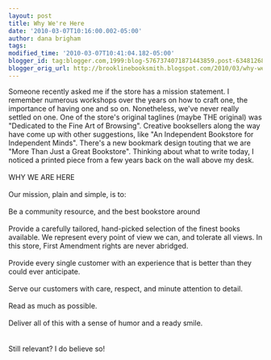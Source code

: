 ```yaml
---
layout: post
title: Why We're Here
date: '2010-03-07T10:16:00.002-05:00'
author: dana brigham
tags: 
modified_time: '2010-03-07T10:41:04.182-05:00'
blogger_id: tag:blogger.com,1999:blog-5767374071871443859.post-6348126871940373124
blogger_orig_url: http://brooklinebooksmith.blogspot.com/2010/03/why-were-here.html
---
```


Someone recently asked me if the store has a mission statement.  I remember numerous workshops over the years on how to craft one, the importance of having one and so on.  Nonetheless, we've never really settled on one.  One of the store's original taglines (maybe THE original) was "Dedicated to the Fine Art of Browsing".  Creative booksellers along the way have come up with other suggestions, like "An Independent Bookstore for Independent Minds".   There's a new bookmark design touting that we are "More Than Just a Great Bookstore".  Thinking about what to write today, I noticed a printed piece from a few years back on the wall above my desk.<br /><br />WHY WE ARE HERE<br /><br />Our mission, plain and simple, is to:<br /><br />Be a community resource, and the best bookstore around<br /><br />Provide a carefully tailored, hand-picked selection of the finest books available.  We represent every point of view we can, and tolerate all views.  In this store, First Amendment rights are never abridged.<br /><br />Provide every single customer with an experience that is better than they could ever anticipate.<br /><br />Serve our customers with care, respect, and minute attention to detail.<br /><br />Read as much as possible.<br /><br />Deliver all of this with a sense of humor and a ready smile.<br /><br /><br />Still relevant?  I do believe so!